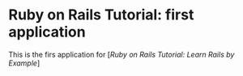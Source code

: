 # Ruby on Rails Tutorial: first application

This is the firs application for [*Ruby on Rails Tutorial: Learn Rails by Example*]
